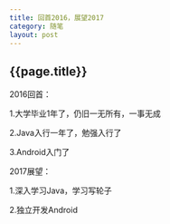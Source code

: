 ```yaml
---
title: 回首2016，展望2017
category: 随笔
layout: post
---
```

<h2>{{page.title}}</h2>
<p>2016回首：</p>
<p>1.大学毕业1年了，仍旧一无所有，一事无成</p>
<p>2.Java入行一年了，勉强入行了</p>
<p>3.Android入门了</p>
<p>2017展望：</p>
<p>1.深入学习Java，学习写轮子</p>
<p>2.独立开发Android</p>
